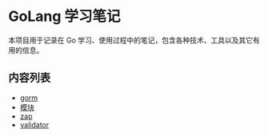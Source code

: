 # GoLang 学习笔记

本项目用于记录在 Go 学习、使用过程中的笔记，包含各种技术、工具以及其它有用的信息。

## 内容列表
- [gorm](./internal/gorm/README.md)
- [模块](./internal/module/README.md)
- [zap](./internal/zap/README.md)
- [validator](./internal/validator/README.md)